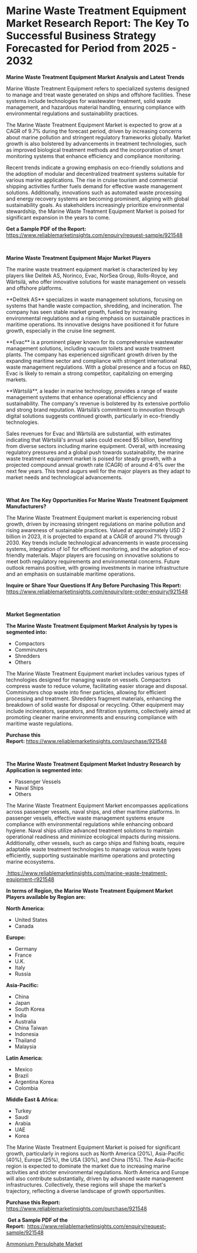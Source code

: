 <p><h1>Marine Waste Treatment Equipment Market Research Report: The Key To Successful Business Strategy Forecasted for Period from 2025 - 2032</h1></p><p><strong>Marine Waste Treatment Equipment Market Analysis and Latest Trends</strong></p>
<p><p>Marine Waste Treatment Equipment refers to specialized systems designed to manage and treat waste generated on ships and offshore facilities. These systems include technologies for wastewater treatment, solid waste management, and hazardous material handling, ensuring compliance with environmental regulations and sustainability practices. </p><p>The Marine Waste Treatment Equipment Market is expected to grow at a CAGR of 9.7% during the forecast period, driven by increasing concerns about marine pollution and stringent regulatory frameworks globally. Market growth is also bolstered by advancements in treatment technologies, such as improved biological treatment methods and the incorporation of smart monitoring systems that enhance efficiency and compliance monitoring.</p><p>Recent trends indicate a growing emphasis on eco-friendly solutions and the adoption of modular and decentralized treatment systems suitable for various marine applications. The rise in cruise tourism and commercial shipping activities further fuels demand for effective waste management solutions. Additionally, innovations such as automated waste processing and energy recovery systems are becoming prominent, aligning with global sustainability goals. As stakeholders increasingly prioritize environmental stewardship, the Marine Waste Treatment Equipment Market is poised for significant expansion in the years to come.</p></p>
<p><strong>Get a Sample PDF of the Report:&nbsp;</strong> <a href="https://www.reliablemarketinsights.com/enquiry/request-sample/921548?utm_campaign=2747&utm_medium=2&utm_source=Github&utm_content=ia&utm_term=28022025&utm_id=marine-waste-treatment-equipment">https://www.reliablemarketinsights.com/enquiry/request-sample/921548</a></p>
<p>&nbsp;</p>
<p><strong>Marine Waste Treatment Equipment Major Market Players</strong></p>
<p><p>The marine waste treatment equipment market is characterized by key players like Delitek AS, Norinco, Evac, NorSea Group, Rolls-Royce, and Wärtsilä, who offer innovative solutions for waste management on vessels and offshore platforms.</p><p>**Delitek AS** specializes in waste management solutions, focusing on systems that handle waste compaction, shredding, and incineration. The company has seen stable market growth, fueled by increasing environmental regulations and a rising emphasis on sustainable practices in maritime operations. Its innovative designs have positioned it for future growth, especially in the cruise line segment.</p><p>**Evac** is a prominent player known for its comprehensive wastewater management solutions, including vacuum toilets and waste treatment plants. The company has experienced significant growth driven by the expanding maritime sector and compliance with stringent international waste management regulations. With a global presence and a focus on R&D, Evac is likely to remain a strong competitor, capitalizing on emerging markets.</p><p>**Wärtsilä**, a leader in marine technology, provides a range of waste management systems that enhance operational efficiency and sustainability. The company's revenue is bolstered by its extensive portfolio and strong brand reputation. Wärtsilä’s commitment to innovation through digital solutions suggests continued growth, particularly in eco-friendly technologies.</p><p>Sales revenues for Evac and Wärtsilä are substantial, with estimates indicating that Wärtsilä's annual sales could exceed $5 billion, benefiting from diverse sectors including marine equipment. Overall, with increasing regulatory pressures and a global push towards sustainability, the marine waste treatment equipment market is poised for steady growth, with a projected compound annual growth rate (CAGR) of around 4-6% over the next few years. This trend augurs well for the major players as they adapt to market needs and technological advancements.</p></p>
<p>&nbsp;</p>
<p><strong>What Are The Key Opportunities For Marine Waste Treatment Equipment Manufacturers?</strong></p>
<p><p>The Marine Waste Treatment Equipment market is experiencing robust growth, driven by increasing stringent regulations on marine pollution and rising awareness of sustainable practices. Valued at approximately USD 2 billion in 2023, it is projected to expand at a CAGR of around 7% through 2030. Key trends include technological advancements in waste processing systems, integration of IoT for efficient monitoring, and the adoption of eco-friendly materials. Major players are focusing on innovative solutions to meet both regulatory requirements and environmental concerns. Future outlook remains positive, with growing investments in marine infrastructure and an emphasis on sustainable maritime operations.</p></p>
<p><strong>Inquire or Share Your Questions If Any Before Purchasing This Report:</strong> <a href="https://www.reliablemarketinsights.com/enquiry/pre-order-enquiry/921548?utm_campaign=2747&utm_medium=2&utm_source=Github&utm_content=ia&utm_term=28022025&utm_id=marine-waste-treatment-equipment">https://www.reliablemarketinsights.com/enquiry/pre-order-enquiry/921548</a></p>
<p>&nbsp;</p>
<p><strong>Market Segmentation</strong></p>
<p><strong>The Marine Waste Treatment Equipment Market Analysis by types is segmented into:</strong></p>
<p><ul><li>Compactors</li><li>Comminuters</li><li>Shredders</li><li>Others</li></ul></p>
<p><p>The Marine Waste Treatment Equipment market includes various types of technologies designed for managing waste on vessels. Compactors compress waste to reduce volume, facilitating easier storage and disposal. Comminuters chop waste into finer particles, allowing for efficient processing and treatment. Shredders fragment materials, enhancing the breakdown of solid waste for disposal or recycling. Other equipment may include incinerators, separators, and filtration systems, collectively aimed at promoting cleaner marine environments and ensuring compliance with maritime waste regulations.</p></p>
<p><strong>Purchase this Report:&nbsp;</strong><a href="https://www.reliablemarketinsights.com/purchase/921548?utm_campaign=2747&utm_medium=2&utm_source=Github&utm_content=ia&utm_term=28022025&utm_id=marine-waste-treatment-equipment">https://www.reliablemarketinsights.com/purchase/921548</a></p>
<p>&nbsp;</p>
<p><strong>The Marine Waste Treatment Equipment Market Industry Research by Application is segmented into:</strong></p>
<p><ul><li>Passenger Vessels</li><li>Naval Ships</li><li>Others</li></ul></p>
<p><p>The Marine Waste Treatment Equipment Market encompasses applications across passenger vessels, naval ships, and other maritime platforms. In passenger vessels, effective waste management systems ensure compliance with environmental regulations while enhancing onboard hygiene. Naval ships utilize advanced treatment solutions to maintain operational readiness and minimize ecological impacts during missions. Additionally, other vessels, such as cargo ships and fishing boats, require adaptable waste treatment technologies to manage various waste types efficiently, supporting sustainable maritime operations and protecting marine ecosystems.</p></p>
<p><a href="https://www.reliablemarketinsights.com/marine-waste-treatment-equipment-r921548?utm_campaign=2747&utm_medium=2&utm_source=Github&utm_content=ia&utm_term=28022025&utm_id=marine-waste-treatment-equipment">&nbsp;https://www.reliablemarketinsights.com/marine-waste-treatment-equipment-r921548</a></p>
<p><strong>In terms of Region, the Marine Waste Treatment Equipment Market Players available by Region are:</strong></p>
<p>
    <p> <strong> North America: </strong>
        <ul>
            <li>United States</li>
            <li>Canada</li>
        </ul>
        </p> 
    <p> <strong> Europe: </strong>
        <ul>
            <li>Germany</li>
            <li>France</li>
            <li>U.K.</li>
            <li>Italy</li>
            <li>Russia</li>
        </ul>
        </p> 
    <p> <strong> Asia-Pacific: </strong>
        <ul>
            <li>China</li>
            <li>Japan</li>
            <li>South Korea</li>
            <li>India</li>
            <li>Australia</li>
            <li>China Taiwan</li>
            <li>Indonesia</li>
            <li>Thailand</li>
            <li>Malaysia</li>
        </ul>
        </p> 
    <p> <strong> Latin America: </strong>
        <ul>
            <li>Mexico</li>
            <li>Brazil</li>
            <li>Argentina Korea</li>
            <li>Colombia</li>
        </ul>
        </p> 
    <p> <strong> Middle East & Africa: </strong>
        <ul>
            <li>Turkey</li>
            <li>Saudi</li>
            <li>Arabia</li>
            <li>UAE</li>
            <li>Korea</li>
        </ul>
    </p>
    </p>
<p><p>The Marine Waste Treatment Equipment Market is poised for significant growth, particularly in regions such as North America (20%), Asia-Pacific (40%), Europe (25%), the USA (30%), and China (15%). The Asia-Pacific region is expected to dominate the market due to increasing marine activities and stricter environmental regulations. North America and Europe will also contribute substantially, driven by advanced waste management infrastructures. Collectively, these regions will shape the market's trajectory, reflecting a diverse landscape of growth opportunities.</p></p>
<p><strong>Purchase this Report: </strong><a href="https://www.reliablemarketinsights.com/purchase/921548?utm_campaign=2747&utm_medium=2&utm_source=Github&utm_content=ia&utm_term=28022025&utm_id=marine-waste-treatment-equipment">https://www.reliablemarketinsights.com/purchase/921548</a></p>
<p>&nbsp;<strong>Get a Sample PDF of the Report:&nbsp;&nbsp;</strong><a href="https://www.reliablemarketinsights.com/enquiry/request-sample/921548?utm_campaign=2747&utm_medium=2&utm_source=Github&utm_content=ia&utm_term=28022025&utm_id=marine-waste-treatment-equipment">https://www.reliablemarketinsights.com/enquiry/request-sample/921548</a></p>
<p><strong></strong></p>
<p><p><a href="https://github.com/ChiragRp1/Market-Research-Report-List-7/blob/main/ammonium-persulphate-market.md?utm_campaign=2747&utm_medium=2&utm_source=Github&utm_content=ia&utm_term=28022025&utm_id=marine-waste-treatment-equipment">Ammonium Persulphate Market</a></p></p>